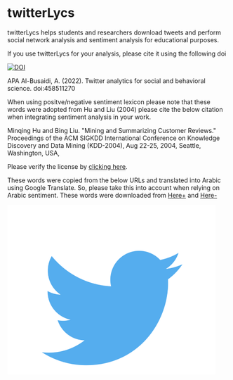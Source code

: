 # twitterLycs
twitterLycs helps students and researchers download tweets and perform social network analysis and sentiment analysis for educational purposes.

If you use twitterLycs for your analysis, please cite it using the following doi

[![DOI](https://zenodo.org/badge/458511270.svg)](https://zenodo.org/badge/latestdoi/458511270)

APA
Al-Busaidi, A. (2022). Twitter analytics for social and behavioral science. doi:458511270


When using positve/negative sentiment lexicon please note that these words were adopted from Hu and Liu (2004)
please cite the below citation when integrating sentiment analysis in your work.

   Minqing Hu and Bing Liu. "Mining and Summarizing Customer Reviews." 
       Proceedings of the ACM SIGKDD International Conference on Knowledge 
       Discovery and Data Mining (KDD-2004), Aug 22-25, 2004, Seattle, 
       Washington, USA, 

Please verify the license by [clicking here](https://www.cs.uic.edu/~liub/FBS/sentiment-analysis.html).

These words were copied from the below URLs and translated into Arabic using Google Translate.
So, please take this into account when relying on Arabic sentiment. These words were downloaded from [Here+](https://ptrckprry.com/course/ssd/data/positive-words.txt) and [Here-](https://ptrckprry.com/course/ssd/data/negative-words.txt)


![MainPage](https://github.com/aalbusaidi/twitterLycs_beta/blob/main/www/twitter.png)
